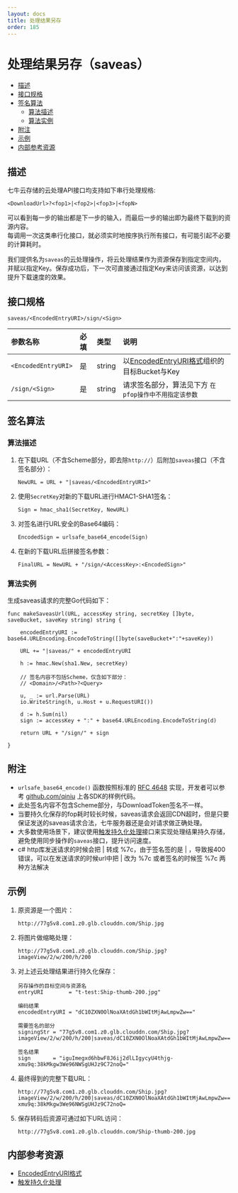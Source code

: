 ```yaml
---
layout: docs
title: 处理结果另存
order: 185
---
```


<a id="saveas"></a>
# 处理结果另存（saveas）

- [描述](#saveas-description)
- [接口规格](#saveas-specification)
- [签名算法](#saveas-sign-algorithm)
  - [算法描述](#describe-algorithm)
  - [算法实例](#case-algorithm)
- [附注](#saveas-remarks)
- [示例](#saveas-samples)
- [内部参考资源](#saveas-internal-resources)

<a id="saveas-description"></a>
## 描述

七牛云存储的云处理API接口均支持如下串行处理规格:

```
<DownloadUrl>?<fop1>|<fop2>|<fop3>|<fopN>
```

可以看到每一步的输出都是下一步的输入，而最后一步的输出即为最终下载到的资源内容。  
每调用一次这类串行化接口，就必须实时地按序执行所有接口，有可能引起不必要的计算耗时。  

我们提供名为`saveas`的云处理操作，将云处理结果作为资源保存到指定空间内，并赋以指定Key。保存成功后，下一次可直接通过指定Key来访问该资源，以达到提升下载速度的效果。  

<a id="saveas-specification"></a>
## 接口规格

```
saveas/<EncodedEntryURI>/sign/<Sign>
```

参数名称             | 必填  | 类型   | 说明                                                          
:------------------  | :---- | :----- | :---------------------------------------------------------------
`<EncodedEntryURI>`  | 是    | string | 以[EncodedEntryURI格式][encodedEntryURIHref]组织的目标Bucket与Key
`/sign/<Sign>`       | 是    | string | 请求签名部分，算法见下方 `在pfop操作中不用指定该参数`

<a id="saveas-sign-algorithm"></a>
## 签名算法

<a id="describe-algorithm"></a>
### 算法描述

1. 在下载URL（不含Scheme部分，即去除`http://`）后附加`saveas`接口（不含签名部分）：  

	```
    NewURL = URL + "|saveas/<EncodedEntryURI>"
	```

2. 使用`SecretKey`对新的下载URL进行HMAC1-SHA1签名：  

	```
    Sign = hmac_sha1(SecretKey, NewURL)
	```

3. 对签名进行URL安全的Base64编码：

	```
    EncodedSign = urlsafe_base64_encode(Sign)
	```

4. 在新的下载URL后拼接签名参数：

	```
    FinalURL = NewURL + "/sign/<AccessKey>:<EncodedSign>"
	```
<a id="case-algorithm"></a>
### 算法实例

生成saveas请求的完整Go代码如下：  

```{go}
func makeSaveasUrl(URL, accessKey string, secretKey []byte, saveBucket, saveKey string) string {

	encodedEntryURI := base64.URLEncoding.EncodeToString([]byte(saveBucket+":"+saveKey))

	URL += "|saveas/" + encodedEntryURI

	h := hmac.New(sha1.New, secretKey)

	// 签名内容不包括Scheme，仅含如下部分：
    // <Domain>/<Path>?<Query>

	u, _ := url.Parse(URL)
	io.WriteString(h, u.Host + u.RequestURI())

	d := h.Sum(nil)
	sign := accessKey + ":" + base64.URLEncoding.EncodeToString(d)

	return URL + "/sign/" + sign

}
```

<a id="saveas-remarks"></a>
## 附注

- `urlsafe_base64_encode()` 函数按照标准的 [RFC 4648](http://www.ietf.org/rfc/rfc4648.txt) 实现，开发者可以参考 [github.com/qiniu](https://github.com/qiniu) 上各SDK的样例代码。
- 此处签名内容不包含Scheme部分，与DownloadToken签名不一样。
- 当要持久化保存的fop耗时较长时候，saveas请求会返回CDN超时，但是只要保证发送的saveas请求合法，七牛服务器还是会对请求做正确处理。
- 大多数使用场景下，建议使用[触发持久化处理][pfopHref]接口来实现处理结果持久存储，避免使用同步操作的`saveas`接口，提升访问速度。
- c# http库发送请求的时候会把 | 转成 %7c，由于签名签的是 | ，导致报400错误，可以在发送请求的时候url中把 | 改为 %7c 或者签名的时候签 %7c 两种方法解决

<a id="saveas-samples"></a>
## 示例

1. 原资源是一个图片：  

	```
    http://77g5v8.com1.z0.glb.clouddn.com/Ship.jpg
	```

2. 将图片做缩略处理：  

	```
    http://77g5v8.com1.z0.glb.clouddn.com/Ship.jpg?imageView/2/w/200/h/200
	```

3. 对上述云处理结果进行持久化保存：  

	```
    另存操作的目标空间与资源名
    entryURI        = "t-test:Ship-thumb-200.jpg"

    编码结果
    encodedEntryURI = "dC10ZXN0OlNoaXAtdGh1bWItMjAwLmpwZw=="

    需要签名的部分
    signingStr = "77g5v8.com1.z0.glb.clouddn.com/Ship.jpg?imageView/2/w/200/h/200|saveas/dC10ZXN0OlNoaXAtdGh1bWItMjAwLmpwZw=="

    签名结果
    sign       = "iguImegxd6hbwF8J6ij2dlLIgycyU4thjg-xmu9q:38kMkgw3We96NWSgUHJz9C72noQ="
	```

4. 最终得到的完整下载URL：  

	```
    http://77g5v8.com1.z0.glb.clouddn.com/Ship.jpg?imageView/2/w/200/h/200|saveas/dC10ZXN0OlNoaXAtdGh1bWItMjAwLmpwZw==/sign/iguImegxd6hbwF8J6ij2dlLIgycyU4thjg-xmu9q:38kMkgw3We96NWSgUHJz9C72noQ=
	```

5. 保存转码后资源可通过如下URL访问：  

	```
    http://77g5v8.com1.z0.glb.clouddn.com/Ship-thumb-200.jpg
	```

<a id="saveas-internal-resources"></a>
## 内部参考资源

- [EncodedEntryURI格式][encodedEntryURIHref]
- [触发持久化处理][pfopHref]

[encodedEntryURIHref]:          http://developer.qiniu.com/docs/v6/api/reference/data-formats.html#data-format-encoded-entry-uri "EncodedEntryURI格式"
[pfopHref]:                     http://developer.qiniu.com/docs/v6/api/reference/fop/pfop/pfop.html                                     "触发持久化处理"
